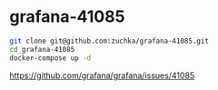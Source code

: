 # grafana-41085

```bash
git clone git@github.com:zuchka/grafana-41085.git
cd grafana-41085
docker-compose up -d
```

https://github.com/grafana/grafana/issues/41085
